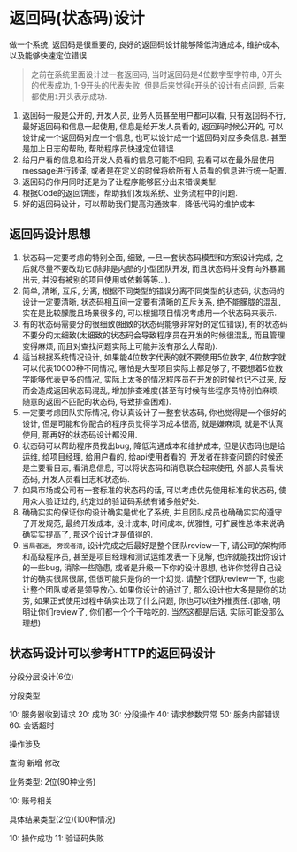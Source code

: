 # 返回码(状态码)设计

做一个系统, 返回码是很重要的, 良好的返回码设计能够降低沟通成本, 维护成本, 以及能够快速定位错误

> 之前在系统里面设计过一套返回码, 当时返回码是4位数字型字符串, 0开头的代表成功, 1-9开头的代表失败, 但是后来觉得`0`开头的设计有点问题, 后来都使用`1`开头表示成功.

1. 返回码一般是公开的, 开发人员, 业务人员甚至用户都可以看, 只有返回码不行, 最好返回码和信息一起使用, 信息是给开发人员看的, 返回码时候公开的, 可以设计成一个返回码对应一个信息, 也可以设计成一个返回码对应多条信息. 甚至是加上日志的帮助, 帮助程序员快速定位错误.
2. 给用户看的信息和给开发人员看的信息可能不相同, 我看可以在最外层使用message进行转译, 或者是在定义的时候将给所有人员看的信息进行统一配置.
3. 返回码的作用同时还是为了让程序能够区分出来错误类型.
4. 根据Code的返回饼图，帮助我们发现系统、业务流程中的问题.
5. 好的返回码设计，可以帮助我们提高沟通效率，降低代码的维护成本

## 返回码设计思想

1. 状态码一定要考虑的特别全面, 细致, 一旦一套状态码模型和方案设计完成, 之后就尽量不要改动它(除非是内部的小型团队开发, 而且状态码并没有向外暴漏出去, 并没有被别的项目使用或依赖等等...).
2. 简单, 清晰, 互斥, 分离, 根据不同类型的错误分离不同类型的状态码, 状态码的设计一定要清晰, 状态码相互间一定要有清晰的互斥关系, 绝不能朦胧的混乱, 实在是比较朦胧且场景很多的, 可以根据项目情况考虑用一个状态码来表示.
3. 有的状态码需要分的很细致(细致的状态码能够非常好的定位错误), 有的状态码不要分的太细致(太细致的状态码会导致程序员在开发的时候很混乱, 而且管理变得麻烦, 而且对查找问题实际上可能并没有那么大帮助).
4. 适当根据系统情况设计, 如果能4位数字代表的就不要使用5位数字, 4位数字就可以代表10000种不同情况, 哪怕是大型项目实际上都足够了, 不要想着5位数字能够代表更多的情况, 实际上太多的情况程序员在开发的时候也记不过来, 反而会造成返回状态码混乱, 增加排查难度(甚至有时候有些程序员特别怕麻烦, 随意的返回不匹配的状态码, 导致排查困难).
5. 一定要考虑团队实际情况, 你认真设计了一整套状态码, 你也觉得是一个很好的设计, 但是可能和你配合的程序员觉得学习成本很高, 就是嫌麻烦, 就是不认真使用, 那再好的状态码设计都没用.
6. 状态码可以帮助程序员找出bug, 降低沟通成本和维护成本, 但是状态码也是给运维, 给项目经理, 给用户看的, 给api使用者看的, 开发者在排查问题的时候还是主要看日志, 看消息信息, 可以将状态码和消息联合起来使用, 外部人员看状态码, 开发人员看日志和状态码.
7. 如果市场或公司有一套标准的状态码的话, 可以考虑优先使用标准的状态码, 使用众人验证过的, 约定过的验证码系统有诸多般好处.
8. 确确实实的保证你的设计确实是优化了系统, 并且团队成员也确确实实的遵守了开发规范, 最终开发成本, 设计成本, 时间成本, 优雅性, 可扩展性总体来说确确实实提高了, 那这个设计才是值得的.
9. `当局者迷, 旁观者清`, 设计完成之后最好是整个团队review一下, 请公司的架构师和高级程序员, 甚至是项目经理和测试运维发表一下见解, 也许就能找出你设计的一些bug, 消除一些隐患, 或者是升级一下你的设计思想, 也许你觉得自己设计的确实很屌很屌, 但很可能只是你的一个幻觉. 请整个团队review一下, 也能让整个团队或者是领导放心. 如果你设计的通过了, 那么设计也大多是是你的功劳, 如果正式使用过程中确实出现了什么问题, 你也可以往外推责任:(那啥, 明明让你们review了, 你们都一个个干啥吃的. 当然这都是后话, 实际可能没那么理想)

## 状态码设计可以参考HTTP的返回码设计

分段分层设计(6位)

分段类型

   10: 服务器收到请求
   20: 成功
   30: 分段操作
   40: 请求参数异常
   50: 服务内部错误
   60: 会话超时

操作涉及

   查询
   新增
   修改
   

业务类型: 2位(90种业务)

   10: 账号相关

具体结果类型(2位)(100种情况)

   10: 操作成功
   11: 验证码失败

